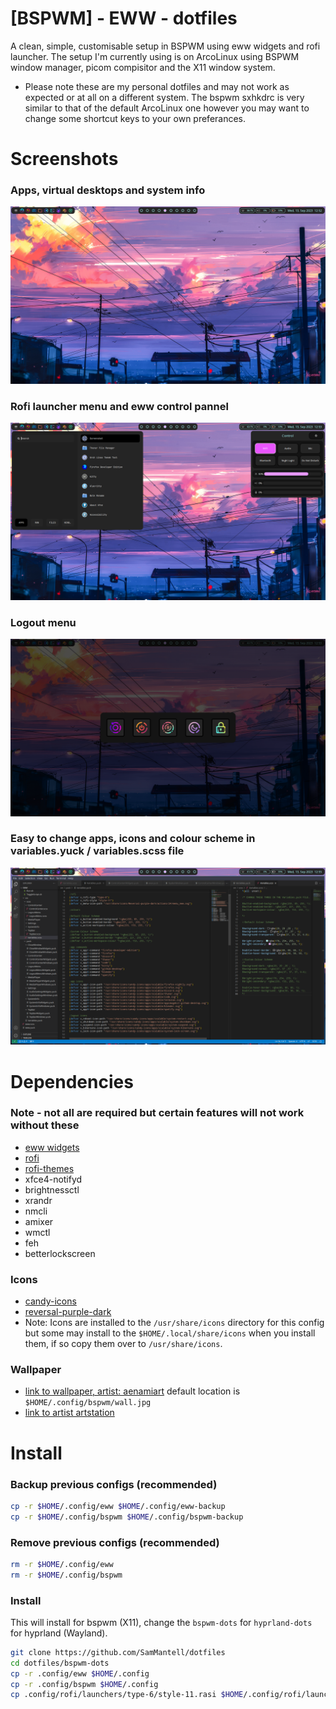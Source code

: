 # [BSPWM] - EWW - dotfiles
A clean, simple, customisable setup in BSPWM using eww widgets and rofi launcher.
The setup I'm currently using is on ArcoLinux using BSPWM window manager, picom compisitor and the X11 window system.

- Please note these are my personal dotfiles and may not work as expected or at all on a different system. The bspwm sxhkdrc is very similar to that of the default ArcoLinux one however you may want to change some shortcut keys to your own preferances.

# Screenshots
### Apps, virtual desktops and system info
![](https://github.com/SamMantell/dotfiles/blob/main/assets/Screenshot1.png)
### Rofi launcher menu and eww control pannel
![](https://github.com/SamMantell/dotfiles/blob/main/assets/Screenshot2.png)
### Logout menu
![](https://github.com/SamMantell/dotfiles/blob/main/assets/Screenshot3.png)
### Easy to change apps, icons and colour scheme in variables.yuck / variables.scss file
![](https://github.com/SamMantell/dotfiles/blob/main/assets/Screenshot4.png)

# Dependencies

### Note - not all are required but certain features will not work without these
- [eww widgets](https://elkowar.github.io/eww/)
- [rofi](https://github.com/davatorium/rofi)
- [rofi-themes](https://github.com/adi1090x/rofi)
- xfce4-notifyd
- brightnessctl
- xrandr
- nmcli
- amixer
- wmctl
- feh
- betterlockscreen

### Icons
- [candy-icons](https://github.com/EliverLara/candy-icons)
- [reversal-purple-dark](https://github.com/yeyushengfan258/Reversal-icon-theme)
- Note: Icons are installed to the ```/usr/share/icons``` directory for this config but some may install to the ```$HOME/.local/share/icons``` when you install them, if so copy them over to ```/usr/share/icons```.

### Wallpaper
- [link to wallpaper, artist: aenamiart](https://aenamiart.artstation.com/projects/6Az0r) default location is ```$HOME/.config/bspwm/wall.jpg```
- [link to artist artstation](https://aenamiart.artstation.com/)

# Install

### Backup previous configs (recommended)
```sh
cp -r $HOME/.config/eww $HOME/.config/eww-backup
cp -r $HOME/.config/bspwm $HOME/.config/bspwm-backup
```

### Remove previous configs (recommended)
```sh
rm -r $HOME/.config/eww
rm -r $HOME/.config/bspwm
```

### Install
This will install for bspwm (X11), change the `bspwm-dots` for `hyprland-dots` for hyprland (Wayland).
```sh
git clone https://github.com/SamMantell/dotfiles
cd dotfiles/bspwm-dots
cp -r .config/eww $HOME/.config
cp -r .config/bspwm $HOME/.config
cp .config/rofi/launchers/type-6/style-11.rasi $HOME/.config/rofi/launchers/type-6/
```
